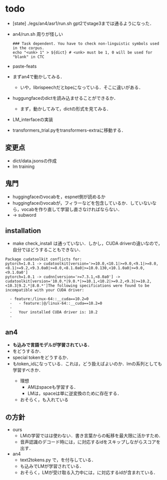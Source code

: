 # todo
* [state] ./egs/an4/asr1/run.sh gpt2でstage3までは通るようになった．
* an4/run.sh <unk>周りが怪しい
    ```
    ### Task dependent. You have to check non-linguistic symbols used in the corpus.
    echo "<unk> 1" > ${dict} # <unk> must be 1, 0 will be used for "blank" in CTC
    ```

* paste-feats
* まずan4で動かしてみる．
    - いや，librispeechだとbpeになっている．そこに違いがある．
* huggungfaceのdictを読み込ませることができるか．
    - まず，動かしてみて，dictの形式を見てみる．
* LM_interfaceの実装
* transformers_trial.pyをtransformers-extraに移動する．

## 変更点
* dict/data.jsonsの作成
* lm training

## 鬼門
* huggingfaceのvocabを，espnet側が読めるか
* huggingfaceのvocabが，フィラーなどを包含しているか．していないなら，vocabを作り直して学習し直さなければならない．
* <space> -> subword

## installation
* make check_install は通っていない．しかし，CUDA driverの違いなので，自分ではどうすることもできない．
```
Package cudatoolkit conflicts for:
pytorch=1.0.1 -> cudatoolkit[version='>=10.0,<10.1|>=9.0,<9.1|>=8.0,<8.1|>=9.2,<9.3.0a0|>=8.0,<8.1.0a0|>=10.0.130,<10.1.0a0|>=9.0,<9.1.0a0']
pytorch=1.0.1 -> cudnn[version='>=7.3.1,<8.0a0'] -> cudatoolkit[version='10.0.*|9.0.*|>=10.1,<10.2|>=9.2,<9.3|>=10.2,<10.3|9.2.*|8.0.*']The following specifications were found to be incompatible with your CUDA driver:

  - feature:/linux-64::__cuda==10.2=0
  -   - feature:|@/linux-64::__cuda==10.2=0
  -
  -   Your installed CUDA driver is: 10.2
  -
```



## an4
* **<space>も込みで言語モデルが学習されている．**
* <space>をどうするか．
* special tokenをどうするか．
* <space>もtoken_idになっている．これは，どう扱えばよいのか．lmの系列としても学習すべきか．
    - 理想
        * AMはspaceも学習する．
        * LMは，spaceは単に逆変換のために存在する．
    - おそらく，<space>も入れている



## <space>の方針
* ours
    - LMの学習では<space>は使わない．書き言葉からの転移を最大限に活かすため．
    - 音声認識のデコード時には，<space>に対応するidをスキップしながらスコアを出す．
* an4
    - text2tokens.py で，<space>を付与している．
    - <space>も込みでLMが学習されている．
    - おそらく，LMが受け取る入力中には，<space>に対応するidが含まれている．
